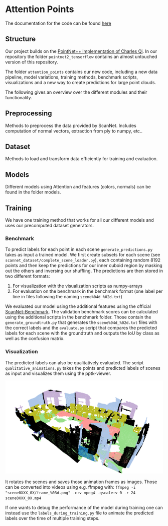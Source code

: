 # Attention Points

The documentation for the code can be found [here](Documentation.html)


## Structure
Our project builds on the [PointNet++ implementation of Charles Qi](https://github.com/charlesq34/pointnet2). In our repository the folder `pointnet2_tensorflow` contains an almost untouched version of this repository.

The folder `attention_points` contains our new code, including a new data pipeline, model variations,
training methods, benchmark scripts, visualizations and a new way to create predictions for large point clouds.

The following gives an overview over the different modules and their functionality.


## Preprocessing
Methods to preprocess the data provided by ScanNet.
Includes computation of normal vectors, extraction from ply to numpy, etc..

## Dataset
Methods to load and transform data efficiently for training and evaluation.

## Models
Different models using Attention and features (colors, normals) can be found in the folder models.

## Training
We have one training method that works for all our different models and uses our precomputed dataset generators.

### Benchmark
To predict labels for each point in each scene `generate_predictions.py` takes as input a trained model.
We first create subsets for each scene (see `scannet_dataset/complete_scene_loader.py`), each containing random 8192 points
and then keep the predictions for our inner cuboid region by masking out the others and inversing our shuffling.
The predictions are then stored in two different formats:
1. For visualization with the visualization scripts as numpy-arrays
2. For evaluation on the benchmark in the benchmark format (one label per line in files following the naming `scene%04d_%02d.txt`)

We evaluated our model using the additional features using the official [ScanNet-Benchmark](http://kaldir.vc.in.tum.de/scannet_benchmark/).
The validation benchmark scores can be calculated using the additional scripts in the benchmark folder.
Those contain the `generate_groundtruth.py` that generates the `scene%04d_%02d.txt` files with the correct labels
and the `evaluate.py` script that compares the predicted labels for each scene with the groundtruth and outputs the IoU by class 
as well as the confusion matrix. 


### Visualization
The predicted labels can also be qualitatively evaluated. The script `qualitative_animations.py` takes 
the points and predicted labels of scenes as input and visualizes them using the pptk-viewer.

!["Example frame of scene0660_00"](https://github.com/MaxRieger96/attention-points/blob/master/attention_points/visualization/examples/frame_079.png?raw=true "Frame of scene 0660_00")	


It rotates the scenes and saves those animation frames as images. Those can be converted into videos using
e.g. ffmpeg with:
`ffmpeg -i "scene0XXX_0X/frame_%03d.png" -c:v mpeg4 -qscale:v 0 -r 24 scene0XXX_0X.mp4`

If one wants to debug the performance of the model during training one can instead use the `labels_during_training.py` file to animate
the predicted labels over the time of multiple training steps. 